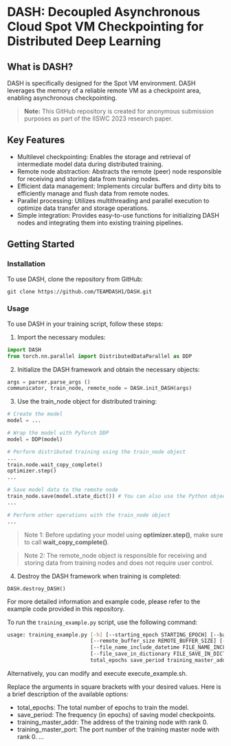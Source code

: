 # DASH: Decoupled Asynchronous Cloud Spot VM Checkpointing for Distributed Deep Learning

## What is DASH?

DASH is specifically designed for the Spot VM environment. DASH leverages the memory of a reliable remote VM as a checkpoint area, enabling asynchronous checkpointing. 

> **Note:** This GitHub repository is created for anonymous submission purposes as part of the IISWC 2023 research paper.

## Key Features

- Multilevel checkpointing: Enables the storage and retrieval of intermediate model data during distributed training.
- Remote node abstraction: Abstracts the remote (peer) node responsible for receiving and storing data from training nodes.
- Efficient data management: Implements circular buffers and dirty bits to efficiently manage and flush data from remote nodes.
- Parallel processing: Utilizes multithreading and parallel execution to optimize data transfer and storage operations.
- Simple integration: Provides easy-to-use functions for initializing DASH nodes and integrating them into existing training pipelines.

## Getting Started

### Installation

To use DASH, clone the repository from GitHub:

```shell
git clone https://github.com/TEAMDASH1/DASH.git
```

### Usage

To use DASH in your training script, follow these steps:

1. Import the necessary modules:

```python
import DASH
from torch.nn.parallel import DistributedDataParallel as DDP
```

2. Initialize the DASH framework and obtain the necessary objects:

```python
args = parser.parse_args ()
communicator, train_node, remote_node = DASH.init_DASH(args)
```

3. Use the train_node object for distributed training:

```python
# Create the model
model = ...

# Wrap the model with PyTorch DDP
model = DDP(model)

# Perform distributed training using the train_node object
...
train.node.wait_copy_complete()
optimizer.step()
...

# Save model data to the remote node
train_node.save(model.state_dict()) # You can also use the Python object {} here
...

# Perform other operations with the train_node object
...
```
> Note 1: Before updating your model using **optimizer.step()**, make sure to call **wait_copy_complete()**.

> Note 2: The remote_node object is responsible for receiving and storing data from training nodes and does not require user control.

4. Destroy the DASH framework when training is completed:

```python3
DASH.destroy_DASH()
```


For more detailed information and example code, please refer to the example code provided in this repository.

To run the `training_example.py` script, use the following command:

```bash
usage: training_example.py [-h] [--starting_epoch STARTING_EPOCH] [--batch_size BATCH_SIZE]
                           [--remote_buffer_size REMOTE_BUFFER_SIZE] [--shard_size SHARD_SIZE] [--model_name MODEL_NAME]
                           [--file_name_include_datetime FILE_NAME_INCLUDE_DATETIME]
                           [--file_save_in_dictionary FILE_SAVE_IN_DICTIONARY] [--snapshot_path SNAPSHOT_PATH]
                           total_epochs save_period training_master_addr training_master_port
```
Alternatively, you can modify and execute execute_example.sh.

Replace the arguments in square brackets with your desired values. Here is a brief description of the available options:

- total_epochs: The total number of epochs to train the model.
- save_period: The frequency (in epochs) of saving model checkpoints.
- training_master_addr: The address of the training node with rank 0.
- training_master_port: The port number of the training master node with rank 0.
...